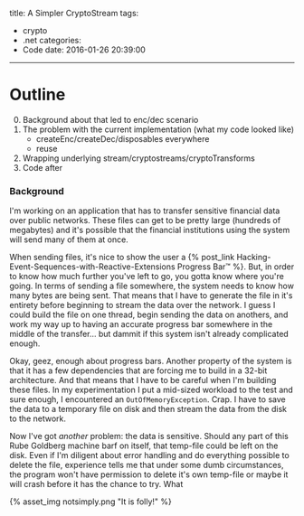 title: A Simpler CryptoStream
tags:
  - crypto
  - .net
categories:
  - Code
date: 2016-01-26 20:39:00
---
# Outline
0. Background about that led to enc/dec scenario
0. The problem with the current implementation (what my code looked like)
   - createEnc/createDec/disposables everywhere
   - reuse
0. Wrapping underlying stream/cryptostreams/cryptoTransforms
0. Code after

### Background

I'm working on an application that has to transfer sensitive financial data over public networks. These files can get to be pretty large (hundreds of megabytes) and it's possible that the financial institutions using the system will send many of them at once.

When sending files, it's nice to show the user a {% post_link Hacking-Event-Sequences-with-Reactive-Extensions Progress Bar™ %}. But, in order to know how much further you've left to go, you gotta know where you're going. In terms of sending a file somewhere, the system needs to know how many bytes are being sent. That means that I have to generate the file in it's entirety before beginning to stream the data over the network. I guess I could build the file on one thread, begin sending the data on anothers, and work my way up to having an accurate progress bar somewhere in the middle of the transfer… but dammit if this system isn't already complicated enough.

Okay, geez, enough about progress bars. Another property of the system is that it has a few dependencies that are forcing me to build in a 32-bit architecture. And that means that I have to be careful when I'm building these files. In my experimentation I put a mid-sized workload to the test and sure enough, I encountered an `OutOfMemoryException`. Crap. I have to save the data to a temporary file on disk and then stream the data from the disk to the network.

Now I've got *another* problem: the data is sensitive. Should any part of this Rube Goldberg machine barf on itself, that temp-file could be left on the disk. Even if I'm diligent about error handling and do everything possible to delete the file, experience tells me that under some dumb circumstances, the program won't have permission to delete it's own temp-file or maybe it will crash before it has the chance to try. What



{% asset_img notsimply.png "It is folly!" %}
